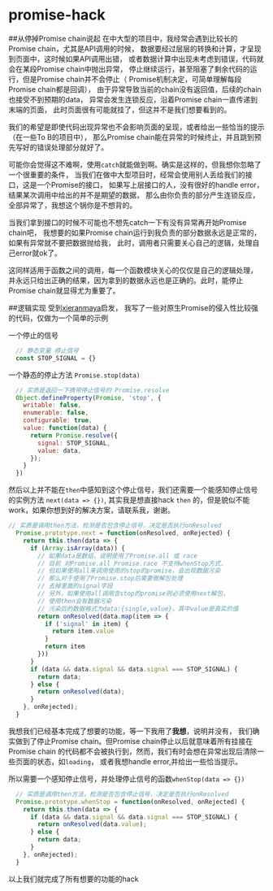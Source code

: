 # promise-hack
##从停掉Promise chain说起
在中大型的项目中，我经常会遇到比较长的Promise chain，尤其是API调用的时候，
数据要经过层层的转换和计算，才呈现到页面中，这时候如果API调用出错，
或者数据计算中出现未考虑到错误，代码就会在某段Promise chain中抛出异常，
停止继续运行，甚至阻塞了剩余代码的运行，但是Promise chain并不会停止（
Promise机制决定，可简单理解每段Promise chain都是回调），
由于异常导致当前的chain没有返回值，后续的chain也接受不到预期的data，
异常会发生连锁反应，沿着Promise chain一直传递到末端的页面，
此时页面很有可能就挂了，但这并不是我们想要看到的。

我们的希望是即使代码出现异常也不会影响页面的呈现，或者给出一些恰当的提示（在一些To B的项目中），
那么Promise chain能在异常的时候终止，并且跳到预先写好的错误处理部分就好了。

可能你会觉得这不难啊，使用`catch`就能做到啊。确实是这样的，但我想你忽略了一个很重要的条件，
当我们在做中大型项目时，经常会使用别人丢给我们的接口，这是一个Promise的接口，
如果写上层接口的人，没有很好的handle error，结果某次调用中给出的并不是期望的数据，
那么由你负责的部分产生连锁反应，全部异常了，我想这个锅你是不想背的。

当我们拿到接口的时候不可能也不想先catch一下有没有异常再开始Promise chain吧，
我想要的如果Promise chain运行到我负责的部分数据永远是正常的，如果有异常就不要把数据抛给我，
此时，调用者只需要关心自己的逻辑，处理自己error就ok了。

这同样适用于函数之间的调用，每一个函数模块关心的仅仅是自己的逻辑处理，
并永远只给出正确的结果，因为拿到的数据永远也是正确的。此时，能停止Promise chain就显得尤为重要了。

##逻辑实现
受到[xieranmaya](https://github.com/xieranmaya/blog/issues/5#issuecomment-271871102)启发，
我写了一些对原生Promise的侵入性比较强的代码，仅做为一个简单的示例

一个停止的信号

```javascript
  // 静态变量 停止信号
  const STOP_SIGNAL = {}
```

一个静态的停止方法 `Promise.stop(data)`

```javascript
  // 实质是返回一下携带停止信号的 Promise.resolve
  Object.defineProperty(Promise, 'stop', {
    writable: false,
    enumerable: false,
    configurable: true,
    value: function(data) {
      return Promise.resolve({
        signal: STOP_SIGNAL,
        value: data,
      });
    }
  })
```

然后以上并不能在`then`中感知到这个停止信号，我们还需要一个能感知停止信号的实例方法 `next(data => {})`,
其实我是想直接hack `then` 的，但是貌似不能work，如果你想到好的解决方案，请联系我，谢谢。

```javascript
// 实质是调用then方法，检测是否包含停止信号，决定是否执行onResolved
  Promise.prototype.next = function(onResolved, onRejected) {
    return this.then(data => {
      if (Array.isArray(data)) {
        // 如果data是数组，说明使用了Promise.all 或 race
        // 目前 对Promise.all Promise.race 不支持whenStop方式，
        // 但如果使用all来调用使用的stop的promise，会出现数据污染
        // 那么对于使用了Promise.stop后需要做解包处理
        // 去掉里面的signal字段
        // 另外，如果使用all调用含stop的promise则必须使用next解包，
        // 使用then会有数据污染
        // 污染后的数据格式为data:{single,value}，其中value是真实的值
        return onResolved(data.map(item => {
          if ('signal' in item) {
            return item.value
          }
          return item
        }))
      }
      if (data && data.signal && data.signal === STOP_SIGNAL) {
        return data;
      } else {
        return onResolved(data);
      }
    }, onRejected);
  }
```

我想我们已经基本完成了想要的功能，等一下我用了**我想**，说明并没有，
我们确实做到了停止Promise chain。但Promise chain停止以后就意味着所有挂接在Promise chain
的代码都不会被执行到，然而，我们有时会想在异常出现后清除一些页面的状态，如`loading`，
或者我想handle error,并给出一些恰当提示。

所以需要一个感知停止信号，并处理停止信号的函数`whenStop(data => {})`

```javascript
  // 实质是调用then方法，检测是否包含停止信号，决定是否执行onResolved
  Promise.prototype.whenStop = function(onResolved, onRejected) {
    return this.then(data => {
      if (data && data.signal && data.signal === STOP_SIGNAL) {
        return onResolved(data.value);
      } else {
        return data;
      }
    }, onRejected);
  }
```

以上我们就完成了所有想要的功能的hack
